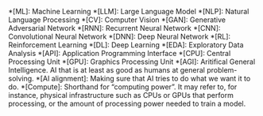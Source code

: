 
*[ML]: Machine Learning
*[LLM]: Large Language Model
*[NLP]: Natural Language Processing
*[CV]: Computer Vision
*[GAN]: Generative Adversarial Network
*[RNN]: Recurrent Neural Network
*[CNN]: Convolutional Neural Network
*[DNN]: Deep Neural Network
*[RL]: Reinforcement Learning
*[DL]: Deep Learning
*[EDA]: Exploratory Data Analysis
*[API]: Application Programming Interface
*[CPU]: Central Processing Unit
*[GPU]: Graphics Processing Unit
*[AGI]: Aritifical General Intelligence. AI that is at least as good as humans at general problem-solving.
*[AI alignment]: Making sure that AI tries to do what we want it to do.
*[Compute]: Shorthand for “computing power”. It may refer to, for instance, physical infrastructure such as CPUs or GPUs that perform processing, or the amount of processing power needed to train a model. 

<!--Import everything from:-->
<!--https://docs.google.com/document/d/1Rm7tN5zTErZq0E4qqAZoNVzClS94Kb_rQOLaViu2p6c/edit-->

